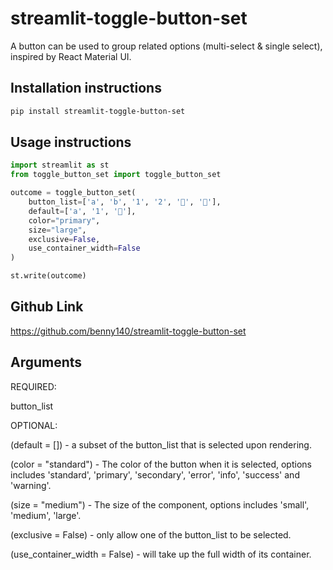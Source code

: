 # streamlit-toggle-button-set

A button can be used to group related options (multi-select & single select), inspired by React Material UI.

## Installation instructions

```sh
pip install streamlit-toggle-button-set
```

## Usage instructions

```python
import streamlit as st
from toggle_button_set import toggle_button_set

outcome = toggle_button_set(
    button_list=['a', 'b', '1', '2', '🐋', '🐉'],
    default=['a', '1', '🐋'],
    color="primary",
    size="large",
    exclusive=False,
    use_container_width=False
)

st.write(outcome)
```

## Github Link

https://github.com/benny140/streamlit-toggle-button-set

## Arguments

REQUIRED:

button_list

OPTIONAL:

(default = []) - a subset of the button_list that is selected upon rendering.

(color = "standard") - The color of the button when it is selected, options includes 'standard', 'primary', 'secondary', 'error', 'info', 'success' and 'warning'.

(size = "medium") - The size of the component, options includes 'small', 'medium', 'large'.

(exclusive = False) - only allow one of the button_list to be selected.

(use_container_width = False) - will take up the full width of its container.
